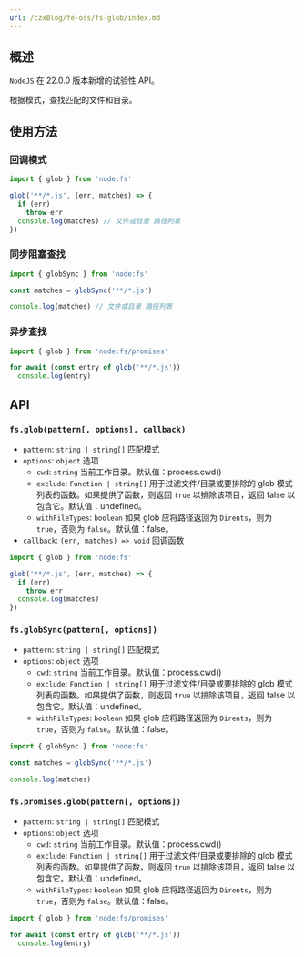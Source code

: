 ```yaml
---
url: /czxBlog/fe-oss/fs-glob/index.md
---
```

&#x20;

## 概述

`NodeJS` 在 22.0.0 版本新增的试验性 API。

根据模式，查找匹配的文件和目录。

## 使用方法

### 回调模式

```ts
import { glob } from 'node:fs'

glob('**/*.js', (err, matches) => {
  if (err)
    throw err
  console.log(matches) // 文件或目录 路径列表
})
```

### 同步阻塞查找

```ts
import { globSync } from 'node:fs'

const matches = globSync('**/*.js')

console.log(matches) // 文件或目录 路径列表
```

### 异步查找

```ts
import { glob } from 'node:fs/promises'

for await (const entry of glob('**/*.js'))
  console.log(entry)
```

## API

### `fs.glob(pattern[, options], callback)`

* `pattern`: `string | string[]` 匹配模式
* `options`: `object` 选项
  * `cwd`: `string` 当前工作目录。默认值：process.cwd()
  * `exclude`: `Function | string[]` 用于过滤文件/目录或要排除的 glob 模式列表的函数。如果提供了函数，则返回 `true` 以排除该项目，返回 false 以包含它。默认值：undefined。
  * `withFileTypes`: `boolean` 如果 glob 应将路径返回为 `Dirents`，则为 `true`，否则为 `false`。默认值：false。
* `callback`: `(err, matches) => void` 回调函数

```ts
import { glob } from 'node:fs'

glob('**/*.js', (err, matches) => {
  if (err)
    throw err
  console.log(matches)
})
```

### `fs.globSync(pattern[, options])`

* `pattern`: `string | string[]` 匹配模式
* `options`: `object` 选项
  * `cwd`: `string` 当前工作目录。默认值：process.cwd()
  * `exclude`: `Function | string[]` 用于过滤文件/目录或要排除的 glob 模式列表的函数。如果提供了函数，则返回 `true` 以排除该项目，返回 false 以包含它。默认值：undefined。
  * `withFileTypes`: `boolean` 如果 glob 应将路径返回为 `Dirents`，则为 `true`，否则为 `false`。默认值：false。

```ts
import { globSync } from 'node:fs'

const matches = globSync('**/*.js')

console.log(matches)
```

### `fs.promises.glob(pattern[, options])`

* `pattern`: `string | string[]` 匹配模式
* `options`: `object` 选项
  * `cwd`: `string` 当前工作目录。默认值：process.cwd()
  * `exclude`: `Function | string[]` 用于过滤文件/目录或要排除的 glob 模式列表的函数。如果提供了函数，则返回 `true` 以排除该项目，返回 false 以包含它。默认值：undefined。
  * `withFileTypes`: `boolean` 如果 glob 应将路径返回为 `Dirents`，则为 `true`，否则为 `false`。默认值：false。

```ts
import { glob } from 'node:fs/promises'

for await (const entry of glob('**/*.js'))
  console.log(entry)
```
